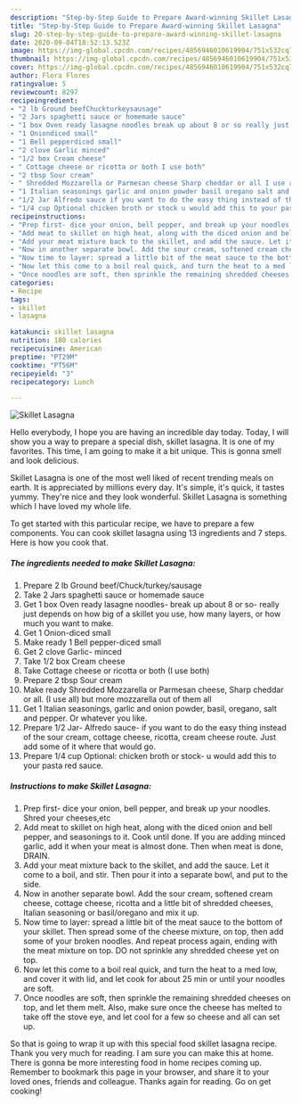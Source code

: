 ```yaml
---
description: "Step-by-Step Guide to Prepare Award-winning Skillet Lasagna"
title: "Step-by-Step Guide to Prepare Award-winning Skillet Lasagna"
slug: 20-step-by-step-guide-to-prepare-award-winning-skillet-lasagna
date: 2020-09-04T18:52:13.523Z
image: https://img-global.cpcdn.com/recipes/4856946010619904/751x532cq70/skillet-lasagna-recipe-main-photo.jpg
thumbnail: https://img-global.cpcdn.com/recipes/4856946010619904/751x532cq70/skillet-lasagna-recipe-main-photo.jpg
cover: https://img-global.cpcdn.com/recipes/4856946010619904/751x532cq70/skillet-lasagna-recipe-main-photo.jpg
author: Flora Flores
ratingvalue: 5
reviewcount: 8297
recipeingredient:
- "2 lb Ground beefChuckturkeysausage"
- "2 Jars spaghetti sauce or homemade sauce"
- "1 box Oven ready lasagne noodles break up about 8 or so really just depends on how big of a skillet you use how many layers or how much you want to make"
- "1 Oniondiced small"
- "1 Bell pepperdiced small"
- "2 clove Garlic minced"
- "1/2 box Cream cheese"
- " Cottage cheese or ricotta or both I use both"
- "2 tbsp Sour cream"
- " Shredded Mozzarella or Parmesan cheese Sharp cheddar or all I use all but more mozzarella out of them all"
- "1 Italian seasonings garlic and onion powder basil oregano salt and pepper Or whatever you like"
- "1/2 Jar Alfredo sauce if you want to do the easy thing instead of the sour cream cottage cheese ricotta cream cheese route Just add some of it where that would go"
- "1/4 cup Optional chicken broth or stock u would add this to your pasta red sauce"
recipeinstructions:
- "Prep first- dice your onion, bell pepper, and break up your noodles. Shred your cheeses,etc"
- "Add meat to skillet on high heat, along with the diced onion and bell pepper, and seasonings to it. Cook until done. If you are adding minced garlic, add it when your meat is almost done. Then when meat is done, DRAIN."
- "Add your meat mixture back to the skillet, and add the sauce. Let it come to a boil, and stir. Then pour it into a separate bowl, and put to the side."
- "Now in another separate bowl. Add the sour cream, softened cream cheese, cottage cheese, ricotta and a little bit of shredded cheeses, Italian seasoning or basil/oregano and mix it up."
- "Now time to layer: spread a little bit of the meat sauce to the bottom of your skillet. Then spread some of the cheese mixture, on top, then add some of your broken noodles. And repeat process again, ending with the meat mixture on top. DO not sprinkle any shredded cheese yet on top."
- "Now let this come to a boil real quick, and turn the heat to a med low, and cover it with lid, and let cook for about 25 min or until your noodles are soft."
- "Once noodles are soft, then sprinkle the remaining shredded cheeses on top, and let them melt. Also, make sure once the cheese has melted to take off the stove eye, and let cool for a few so cheese and all can set up."
categories:
- Recipe
tags:
- skillet
- lasagna

katakunci: skillet lasagna 
nutrition: 180 calories
recipecuisine: American
preptime: "PT29M"
cooktime: "PT56M"
recipeyield: "3"
recipecategory: Lunch

---
```



![Skillet Lasagna](https://img-global.cpcdn.com/recipes/4856946010619904/751x532cq70/skillet-lasagna-recipe-main-photo.jpg)

Hello everybody, I hope you are having an incredible day today. Today, I will show you a way to prepare a special dish, skillet lasagna. It is one of my favorites. This time, I am going to make it a bit unique. This is gonna smell and look delicious.

Skillet Lasagna is one of the most well liked of recent trending meals on earth. It is appreciated by millions every day. It's simple, it's quick, it tastes yummy. They're nice and they look wonderful. Skillet Lasagna is something which I have loved my whole life.




To get started with this particular recipe, we have to prepare a few components. You can cook skillet lasagna using 13 ingredients and 7 steps. Here is how you cook that.

<!--inarticleads1-->

##### The ingredients needed to make Skillet Lasagna:

1. Prepare 2 lb Ground beef/Chuck/turkey/sausage
1. Take 2 Jars spaghetti sauce or homemade sauce
1. Get 1 box Oven ready lasagne noodles- break up about 8 or so- really just depends on how big of a skillet you use, how many layers, or how much you want to make.
1. Get 1 Onion-diced small
1. Make ready 1 Bell pepper-diced small
1. Get 2 clove Garlic- minced
1. Take 1/2 box Cream cheese
1. Take  Cottage cheese or ricotta or both (I use both)
1. Prepare 2 tbsp Sour cream
1. Make ready  Shredded Mozzarella or Parmesan cheese, Sharp cheddar or all. (I use all) but more mozzarella out of them all
1. Get 1 Italian seasonings, garlic and onion powder, basil, oregano, salt and pepper. Or whatever you like.
1. Prepare 1/2 Jar- Alfredo sauce- if you want to do the easy thing instead of the sour cream, cottage cheese, ricotta, cream cheese route. Just add some of it where that would go.
1. Prepare 1/4 cup Optional: chicken broth or stock- u would add this to your pasta red sauce.




<!--inarticleads2-->

##### Instructions to make Skillet Lasagna:

1. Prep first- dice your onion, bell pepper, and break up your noodles. Shred your cheeses,etc
1. Add meat to skillet on high heat, along with the diced onion and bell pepper, and seasonings to it. Cook until done. If you are adding minced garlic, add it when your meat is almost done. Then when meat is done, DRAIN.
1. Add your meat mixture back to the skillet, and add the sauce. Let it come to a boil, and stir. Then pour it into a separate bowl, and put to the side.
1. Now in another separate bowl. Add the sour cream, softened cream cheese, cottage cheese, ricotta and a little bit of shredded cheeses, Italian seasoning or basil/oregano and mix it up.
1. Now time to layer: spread a little bit of the meat sauce to the bottom of your skillet. Then spread some of the cheese mixture, on top, then add some of your broken noodles. And repeat process again, ending with the meat mixture on top. DO not sprinkle any shredded cheese yet on top.
1. Now let this come to a boil real quick, and turn the heat to a med low, and cover it with lid, and let cook for about 25 min or until your noodles are soft.
1. Once noodles are soft, then sprinkle the remaining shredded cheeses on top, and let them melt. Also, make sure once the cheese has melted to take off the stove eye, and let cool for a few so cheese and all can set up.




So that is going to wrap it up with this special food skillet lasagna recipe. Thank you very much for reading. I am sure you can make this at home. There is gonna be more interesting food in home recipes coming up. Remember to bookmark this page in your browser, and share it to your loved ones, friends and colleague. Thanks again for reading. Go on get cooking!
